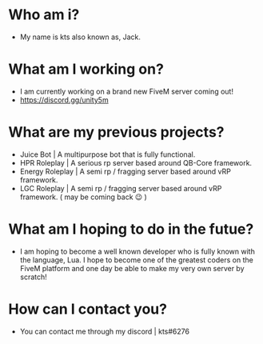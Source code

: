 # Who am i?
- My name is kts also known as, Jack.

# What am I working on?
- I am currently working on a brand new FiveM server coming out!
- https://discord.gg/unity5m

# What are my previous projects?
- Juice Bot | A multipurpose bot that is fully functional.
- HPR Roleplay | A serious rp server based around QB-Core framework.
- Energy Roleplay | A semi rp / fragging server based around vRP framework.
- LGC Roleplay | A semi rp / fragging server based around vRP framework. ( may be coming back 😉 )

# What am I hoping to do in the futue?
- I am hoping to become a well known developer who is fully known with the language, Lua. I hope to become one of the greatest coders on the FiveM platform and one day be able to make my very own server by scratch!

# How can I contact you?
- You can contact me through my discord | kts#6276
